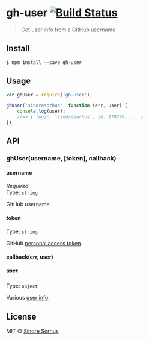 # gh-user [![Build Status](https://travis-ci.org/sindresorhus/gh-user.svg?branch=master)](https://travis-ci.org/sindresorhus/gh-user)

> Get user info from a GitHub username


## Install

```
$ npm install --save gh-user
```


## Usage

```js
var ghUser = require('gh-user');

ghUser('sindresorhus', function (err, user) {
	console.log(user);
	//=> { login: 'sindresorhus', id: 170270, ... }
});
```


## API

### ghUser(username, [token], callback)

#### username

*Required*  
Type: `string`

GitHub username.

#### token

Type: `string`  

GitHub [personal access token](https://github.com/settings/tokens/new).

#### callback(err, user)

##### user

Type: `object`

Various [user info](https://developer.github.com/v3/users/#response).


## License

MIT © [Sindre Sorhus](http://sindresorhus.com)
